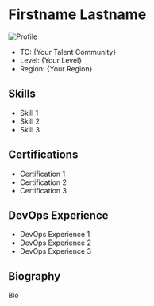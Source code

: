 # Firstname Lastname

![Profile](./images/profile.png)

* TC: {Your Talent Community}
* Level: {Your Level}
* Region: {Your Region}

## Skills

* Skill 1
* Skill 2
* Skill 3

## Certifications

* Certification 1
* Certification 2
* Certification 3

## DevOps Experience

* DevOps Experience 1
* DevOps Experience 2
* DevOps Experience 3

## Biography

Bio
